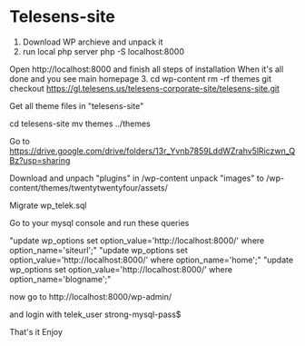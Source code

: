 # Telesens-site

1. Download WP archieve and unpack it
2. run local php server
php -S localhost:8000

Open http://localhost:8000 and finish all steps of installation
When it's all done and you see main homepage
3. cd wp-content
rm -rf themes
git checkout https://gl.telesens.us/telesens-corporate-site/telesens-site.git

Get all theme files in
"telesens-site"

cd telesens-site
mv themes ../themes

Go to 
https://drive.google.com/drive/folders/13r_Yvnb7859LddWZrahv5lRiczwn_QBz?usp=sharing

Download and unpach "plugins" in /wp-content
unpack "images" to  /wp-content/themes/twentytwentyfour/assets/


Migrate wp_telek.sql

Go to your mysql console and run these queries

"update wp_options set option_value='http://localhost:8000/' where option_name='siteurl';"
"update wp_options set option_value='http://localhost:8000/' where option_name='home';"
"update wp_options set option_value='http://localhost:8000/' where option_name='blogname';"

now go to 
http://localhost:8000/wp-admin/

and login with
telek_user
strong-mysql-pass$

That's it
Enjoy